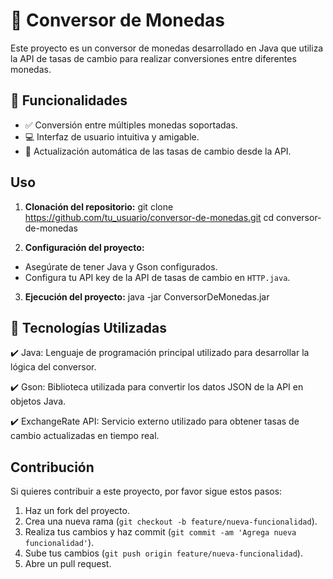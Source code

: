# 💱 Conversor de Monedas

Este proyecto es un conversor de monedas desarrollado en Java que utiliza la API de tasas de cambio para realizar conversiones entre diferentes monedas.

## 🚀 Funcionalidades

- ✅ Conversión entre múltiples monedas soportadas.
- 💻 Interfaz de usuario intuitiva y amigable.
- 🔄 Actualización automática de las tasas de cambio desde la API.

## Uso

1. **Clonación del repositorio:**
   git clone https://github.com/tu_usuario/conversor-de-monedas.git
   cd conversor-de-monedas


2. **Configuración del proyecto:**
- Asegúrate de tener Java y Gson configurados.
- Configura tu API key de la API de tasas de cambio en `HTTP.java`.

3. **Ejecución del proyecto:**
   java -jar ConversorDeMonedas.jar

## 🔧 Tecnologías Utilizadas
✔️ Java: Lenguaje de programación principal utilizado para desarrollar la lógica del conversor.

✔️ Gson: Biblioteca utilizada para convertir los datos JSON de la API en objetos Java.

✔️ ExchangeRate API: Servicio externo utilizado para obtener tasas de cambio actualizadas en tiempo real.
   
## Contribución

Si quieres contribuir a este proyecto, por favor sigue estos pasos:

1. Haz un fork del proyecto.
2. Crea una nueva rama (`git checkout -b feature/nueva-funcionalidad`).
3. Realiza tus cambios y haz commit (`git commit -am 'Agrega nueva funcionalidad'`).
4. Sube tus cambios (`git push origin feature/nueva-funcionalidad`).
5. Abre un pull request.
